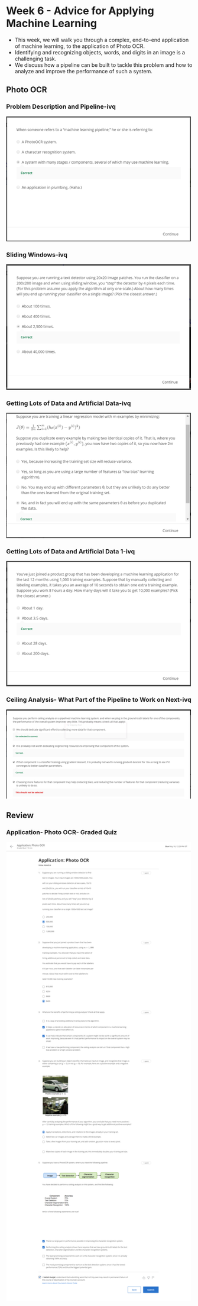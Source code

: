 # Week 6 - Advice for Applying Machine Learning
- This week, we will walk you through a complex, end-to-end application of machine learning, to the application of Photo OCR. 
- Identifying and recognizing objects, words, and digits in an image is a challenging task. 
- We discuss how a pipeline can be built to tackle this problem and how to analyze and improve the performance of such a system.

## Photo OCR
### Problem Description and Pipeline-ivq
<img src="images/Problem Description and Pipeline-ivq.png" width="500">

### Sliding Windows-ivq
<img src="images/Sliding Windows-ivq.png" width="500">

### Getting Lots of Data and Artificial Data-ivq
<img src="images/Getting Lots of Data and Artificial Data-ivq.png" width="500">

### Getting Lots of Data and Artificial Data 1-ivq
<img src="images/Getting Lots of Data and Artificial Data 1-ivq.png" width="500">

### Ceiling Analysis- What Part of the Pipeline to Work on Next-ivq
<img src="images/Ceiling Analysis- What Part of the Pipeline to Work on Next-ivq.png" width="500">

## Review
### Application- Photo OCR- Graded Quiz
<img src="images/Application- Photo OCR- Graded Quiz.png" width="500">
